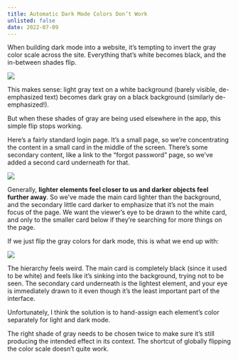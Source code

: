 ```yaml
---
title: Automatic Dark Mode Colors Don’t Work
unlisted: false
date: 2022-07-09
---
```


When building dark mode into a website, it’s tempting to invert the gray color scale across the site. Everything that’s white becomes black, and the in-between shades flip.

![](/posts/dark-mode/178114523-549c47cf-dfb0-4277-97e7-2d6e93d90e61.jpeg)

This makes sense: light gray text on a white background (barely visible, de-emphasized text) becomes dark gray on a black background (similarly de-emphasized!).

But when these shades of gray are being used elsewhere in the app, this simple flip stops working.

Here’s a fairly standard login page. It’s a small page, so we’re concentrating the content in a small card in the middle of the screen. There’s some secondary content, like a link to the “forgot password” page, so we’ve added a second card underneath for that.

![](/posts/dark-mode/178114667-8a7dc5e5-d40a-4a01-813c-d700371d327e.png)

Generally, **lighter elements feel closer to us and darker objects feel further away**. So we’ve made the main card lighter than the background, and the secondary little card darker to emphasize that it’s not the main focus of the page. We want the viewer’s eye to be drawn to the white card, and only to the smaller card below if they’re searching for more things on the page.

If we just flip the gray colors for dark mode, this is what we end up with:

![](/posts/dark-mode/178114739-fe950dae-4c2b-4d35-8b58-9852c327fe17.png)

The hierarchy feels weird. The main card is completely black (since it used to be white) and feels like it’s sinking into the background, trying not to be seen. The secondary card underneath is the lightest element, and your eye is immediately drawn to it even though it’s the least important part of the interface.

Unfortunately, I think the solution is to hand-assign each element’s color separately for light and dark mode.

The right shade of gray needs to be chosen twice to make sure it’s still producing the intended effect in its context. The shortcut of globally flipping the color scale doesn’t quite work.
